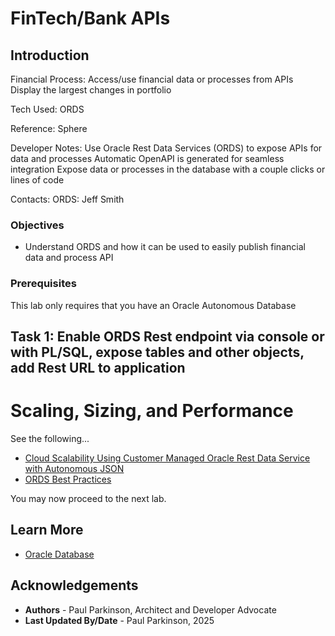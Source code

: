 # FinTech/Bank APIs

## Introduction

Financial Process:
Access/use financial data or processes from APIs
Display the largest changes in portfolio

Tech Used:
ORDS

Reference:
Sphere

Developer Notes:
Use Oracle Rest Data Services (ORDS) to expose APIs for data and processes
Automatic OpenAPI is generated for seamless integration
Expose data or processes in the database with a couple clicks or lines of code

Contacts:
ORDS: Jeff Smith

### Objectives

-  Understand ORDS and how it can be used to easily publish financial data and process API

### Prerequisites

This lab only requires that you have an Oracle Autonomous Database

## Task 1: Enable ORDS Rest endpoint via console or with PL/SQL, expose tables and other objects, add Rest URL to application


[](youtube:8Tgmy74A4Bg)


# Scaling, Sizing, and Performance

See the following...
* [Cloud Scalability Using Customer Managed Oracle Rest Data Service with Autonomous JSON](https://medium.com/oracledevs/cloud-scalability-using-customer-managed-oracle-rest-data-service-with-autonomous-json-275fa06e8d22)
* [ORDS Best Practices](https://www.oracle.com/database/technologies/appdev/rest/best-practices/)


You may now proceed to the next lab.

## Learn More

* [Oracle Database](https://bit.ly/mswsdatabase)

## Acknowledgements
* **Authors** - Paul Parkinson, Architect and Developer Advocate
* **Last Updated By/Date** - Paul Parkinson, 2025

